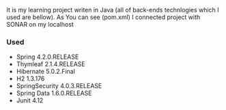 It is my learning project writen in Java (all of back-ends technlogies which I used are bellow).
As You can see (pom.xml) I connected project with SONAR on my localhost

### Used ###
* Spring 4.2.0.RELEASE
* Thymleaf 2.1.4.RELEASE
* Hibernate 5.0.2.Final
* H2 1.3.176
* SpringSecurity 4.0.3.RELEASE
* Spring Data 1.6.0.RELEASE
* Junit 4.12

